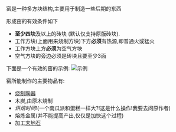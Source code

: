 窑是一种多方块结构,主要用于制造一些后期的东西

形成窑的有效条件如下

* **至少四块**及以上的砖块 (默认仅支持原版砖块).  
* 工作方块(上面用来烧制方块)下方**必须**有热源,即普通火或猛火
* 工作方块上方**必须**为空气方块
* 空气方块的旁边必须是砖块且要至少3面

 下面是一个有效的窑的示例:
 ![示例](betterwithmods:kilns.png)

窑所能制作的主要物品有:

* [烧制陶器](unfired_pottery.md)
* 木炭,由原木烧制
* *烘焙时间!*(一个南瓜派和蛋糕一样大?!这是什么操作!我要去问原作者)
* 熔炼金属(并不能提高产出,仅仅是加快这个过程)
* 加工[末地石](white_stone.md)
